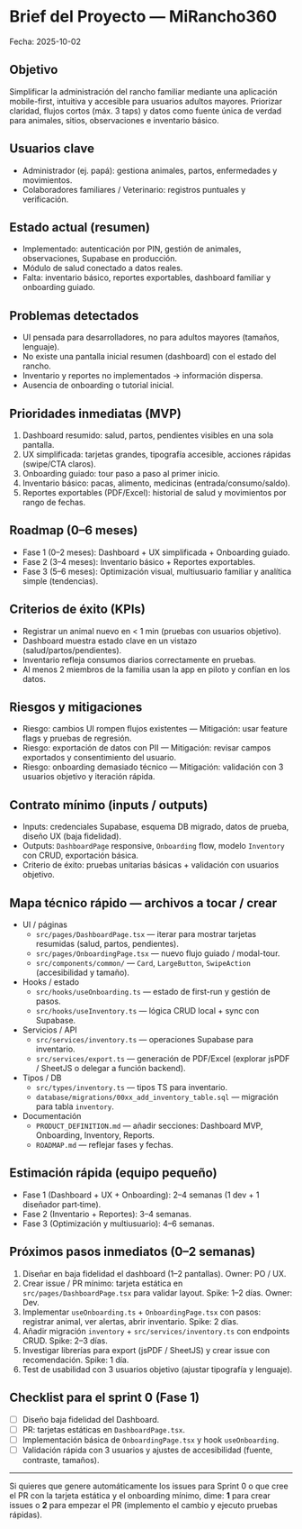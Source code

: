 # Brief del Proyecto — MiRancho360
Fecha: 2025-10-02
## Objetivo
Simplificar la administración del rancho familiar mediante una aplicación mobile-first, intuitiva y accesible para usuarios adultos mayores. Priorizar claridad, flujos cortos (máx. 3 taps) y datos como fuente única de verdad para animales, sitios, observaciones e inventario básico.
## Usuarios clave
- Administrador (ej. papá): gestiona animales, partos, enfermedades y movimientos.
- Colaboradores familiares / Veterinario: registros puntuales y verificación.
## Estado actual (resumen)
- Implementado: autenticación por PIN, gestión de animales, observaciones, Supabase en producción.
- Módulo de salud conectado a datos reales.
- Falta: inventario básico, reportes exportables, dashboard familiar y onboarding guiado.
## Problemas detectados
- UI pensada para desarrolladores, no para adultos mayores (tamaños, lenguaje).
- No existe una pantalla inicial resumen (dashboard) con el estado del rancho.
- Inventario y reportes no implementados → información dispersa.
- Ausencia de onboarding o tutorial inicial.
## Prioridades inmediatas (MVP)
1. Dashboard resumido: salud, partos, pendientes visibles en una sola pantalla.
2. UX simplificada: tarjetas grandes, tipografía accesible, acciones rápidas (swipe/CTA claros).
3. Onboarding guiado: tour paso a paso al primer inicio.
4. Inventario básico: pacas, alimento, medicinas (entrada/consumo/saldo).
5. Reportes exportables (PDF/Excel): historial de salud y movimientos por rango de fechas.
## Roadmap (0–6 meses)
- Fase 1 (0–2 meses): Dashboard + UX simplificada + Onboarding guiado.
- Fase 2 (3–4 meses): Inventario básico + Reportes exportables.
- Fase 3 (5–6 meses): Optimización visual, multiusuario familiar y analítica simple (tendencias).
## Criterios de éxito (KPIs)
- Registrar un animal nuevo en < 1 min (pruebas con usuarios objetivo).
- Dashboard muestra estado clave en un vistazo (salud/partos/pendientes).
- Inventario refleja consumos diarios correctamente en pruebas.
- Al menos 2 miembros de la familia usan la app en piloto y confían en los datos.
## Riesgos y mitigaciones
- Riesgo: cambios UI rompen flujos existentes — Mitigación: usar feature flags y pruebas de regresión.
- Riesgo: exportación de datos con PII — Mitigación: revisar campos exportados y consentimiento del usuario.
- Riesgo: onboarding demasiado técnico — Mitigación: validación con 3 usuarios objetivo y iteración rápida.
## Contrato mínimo (inputs / outputs)
- Inputs: credenciales Supabase, esquema DB migrado, datos de prueba, diseño UX (baja fidelidad).
- Outputs: `DashboardPage` responsive, `Onboarding` flow, modelo `Inventory` con CRUD, exportación básica.
- Criterio de éxito: pruebas unitarias básicas + validación con usuarios objetivo.
## Mapa técnico rápido — archivos a tocar / crear
- UI / páginas
  - `src/pages/DashboardPage.tsx` — iterar para mostrar tarjetas resumidas (salud, partos, pendientes).
  - `src/pages/OnboardingPage.tsx` — nuevo flujo guiado / modal-tour.
  - `src/components/common/` — `Card`, `LargeButton`, `SwipeAction` (accesibilidad y tamaño).
- Hooks / estado
  - `src/hooks/useOnboarding.ts` — estado de first-run y gestión de pasos.
  - `src/hooks/useInventory.ts` — lógica CRUD local + sync con Supabase.
- Servicios / API
  - `src/services/inventory.ts` — operaciones Supabase para inventario.
  - `src/services/export.ts` — generación de PDF/Excel (explorar jsPDF / SheetJS o delegar a función backend).
- Tipos / DB
  - `src/types/inventory.ts` — tipos TS para inventario.
  - `database/migrations/00xx_add_inventory_table.sql` — migración para tabla `inventory`.
- Documentación
  - `PRODUCT_DEFINITION.md` — añadir secciones: Dashboard MVP, Onboarding, Inventory, Reports.
  - `ROADMAP.md` — reflejar fases y fechas.
## Estimación rápida (equipo pequeño)
- Fase 1 (Dashboard + UX + Onboarding): 2–4 semanas (1 dev + 1 diseñador part‑time).
- Fase 2 (Inventario + Reportes): 3–4 semanas.
- Fase 3 (Optimización y multiusuario): 4–6 semanas.
## Próximos pasos inmediatos (0–2 semanas)
1. Diseñar en baja fidelidad el dashboard (1–2 pantallas). Owner: PO / UX.
2. Crear issue / PR mínimo: tarjeta estática en `src/pages/DashboardPage.tsx` para validar layout. Spike: 1–2 días. Owner: Dev.
3. Implementar `useOnboarding.ts` + `OnboardingPage.tsx` con pasos: registrar animal, ver alertas, abrir inventario. Spike: 2 días.
4. Añadir migración `inventory` + `src/services/inventory.ts` con endpoints CRUD. Spike: 2–3 días.
5. Investigar librerías para export (jsPDF / SheetJS) y crear issue con recomendación. Spike: 1 día.
6. Test de usabilidad con 3 usuarios objetivo (ajustar tipografía y lenguaje).
## Checklist para el sprint 0 (Fase 1)
- [ ] Diseño baja fidelidad del Dashboard.
- [ ] PR: tarjetas estáticas en `DashboardPage.tsx`.
- [ ] Implementación básica de `OnboardingPage.tsx` y hook `useOnboarding`.
- [ ] Validación rápida con 3 usuarios y ajustes de accesibilidad (fuente, contraste, tamaños).
---
Si quieres que genere automáticamente los issues para Sprint 0 o que cree el PR con la tarjeta estática y el onboarding mínimo, dime: **1** para crear issues o **2** para empezar el PR (implemento el cambio y ejecuto pruebas rápidas).
